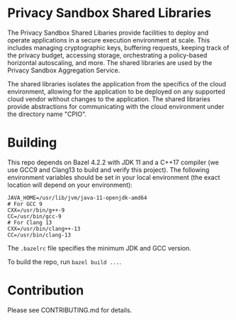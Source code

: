 # Privacy Sandbox Shared Libraries

The Privacy Sandbox Shared Libaries provide facilities to deploy and operate applications in a secure execution environment at scale. This includes managing cryptographic keys, buffering requests, keeping track of the privacy budget, accessing storage, orchestrating a policy-based horizontal autoscaling, and more. The shared libraries are used by the Privacy Sandbox Aggregation Service.

The shared libraries isolates the application from the specifics of the cloud environment, allowing for the application to be deployed on any supported cloud vendor without changes to the application. The shared libraries provide abstractions for communicating with the cloud environment under the directory name "CPIO".

# Building

This repo depends on Bazel 4.2.2 with JDK 11 and a C++17 compiler (we use GCC9 and Clang13 to build and verify this project).  The following environment variables should be set in your local environment (the exact location will depend on your environment):

```
JAVA_HOME=/usr/lib/jvm/java-11-openjdk-amd64
# For GCC 9
CXX=/usr/bin/g++-9
CC=/usr/bin/gcc-9
# For Clang 13
CXX=/usr/bin/clang++-13
CC=/usr/bin/clang-13
```

The `.bazelrc` file specifies the minimum JDK and GCC version.

To build the repo, run `bazel build ...`.

# Contribution

Please see CONTRIBUTING.md for details.
